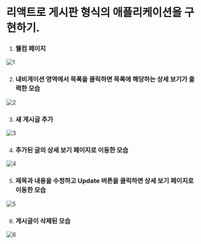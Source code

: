 # 리액트로 게시판 형식의 애플리케이션을 구현하기.

1.  ### **웰컴 페이지**

![1](https://github.com/kiitos2/works_with_react/assets/92902244/7a4c0076-6649-4b06-a0a2-aadd043ebcb2)



2.  ### **내비게이션 영역에서 목록을 클릭하면 목록에 해당하는 상세 보기가 출력한 모습**

![2](https://github.com/kiitos2/works_with_react/assets/92902244/9a1dddac-1825-4b10-afa8-fbb7d7031ce5)



3.  ### **새 게시글 추가**

![3](https://github.com/kiitos2/works_with_react/assets/92902244/c8ee0be6-fb8d-4006-897a-1d1b2d4c40b8)



4.  ### **추가된 글의 상세 보기 페이지로 이동한 모습**

![4](https://github.com/kiitos2/works_with_react/assets/92902244/598f0eb2-bf8a-4471-9f92-67048809f8ce)



5.  ### **제목과 내용을 수정하고 Update 버튼을 클릭하면 상세 보기 페이지로 이동한 모습**

![5](https://github.com/kiitos2/works_with_react/assets/92902244/801b81bc-d006-44ae-98da-a7d751d3854f)



6.  ### **게시글이 삭제된 모습**

![6](https://github.com/kiitos2/works_with_react/assets/92902244/fb354166-8ef4-4135-afea-bd67fb157e0b)







